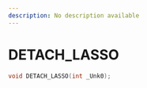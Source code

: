 ```yaml
---
description: No description available 
---
```


# DETACH_LASSO

```cpp
void DETACH_LASSO(int _Unk0);
```